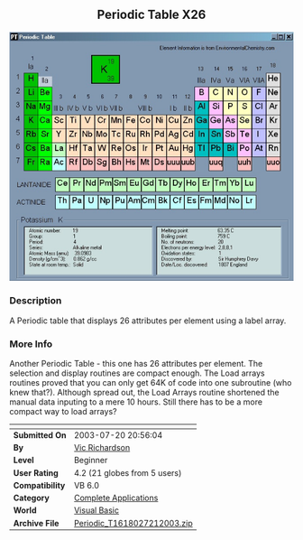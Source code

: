 ﻿<div align="center">

## Periodic Table X26

<img src="PIC2003719235820189.jpg">
</div>

### Description

A Periodic table that displays 26 attributes per element using a label array.
 
### More Info
 
Another Periodic Table - this one has 26 attributes per element. The selection and display routines are compact enough. The Load arrays routines proved that you can only get 64K of code into one subroutine (who knew that?). Although spread out, the Load Arrays routine shortened the manual data inputing to a mere 10 hours. Still there has to be a more compact way to load arrays?


<span>             |<span>
---                |---
**Submitted On**   |2003-07-20 20:56:04
**By**             |[Vic Richardson](https://github.com/Planet-Source-Code/PSCIndex/blob/master/ByAuthor/vic-richardson.md)
**Level**          |Beginner
**User Rating**    |4.2 (21 globes from 5 users)
**Compatibility**  |VB 6\.0
**Category**       |[Complete Applications](https://github.com/Planet-Source-Code/PSCIndex/blob/master/ByCategory/complete-applications__1-27.md)
**World**          |[Visual Basic](https://github.com/Planet-Source-Code/PSCIndex/blob/master/ByWorld/visual-basic.md)
**Archive File**   |[Periodic\_T1618027212003\.zip](https://github.com/Planet-Source-Code/vic-richardson-periodic-table-x26__1-47041/archive/master.zip)








